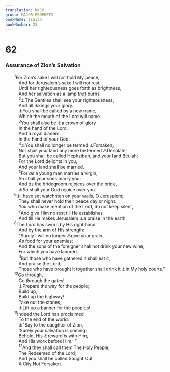 ```yaml
---
translation: NKJV
group: MAJOR PROPHETS
bookName: Isaiah 
bookNumber: 23
---
```


<div class="title"><h1>62</h1><h3>Assurance of Zion’s Salvation</h3></div>
<span class="verse es_62_1">  <sup>1</sup>For Zion’s sake I will not hold My peace,<br/>   And for Jerusalem’s sake I will not rest,<br/>   Until her righteousness goes forth as brightness,<br/>   And her salvation as a lamp <i>that</i> burns.<br/></span>
<span class="verse es_62_2">   <sup>2</sup><a data-toggle="tooltip" data-placement="bottom" title="Is. 60:3">⚓</a>The Gentiles shall see your righteousness,<br/>   And all <a data-toggle="tooltip" data-placement="bottom" title="Ps. 102:15, 16; 138:4, 5; 148:11, 13">⚓</a>kings your glory.<br/>   <a data-toggle="tooltip" data-placement="bottom" title="Is. 62:4, 12; 65:15">⚓</a>You shall be called by a new name,<br/>   Which the mouth of the Lord will name.<br/></span>
<span class="verse es_62_3">   <sup>3</sup>You shall also be <a data-toggle="tooltip" data-placement="bottom" title="Is. 28:5; Zech. 9:16; 1 Thess. 2:19">⚓</a>a crown of glory<br/>   In the hand of the Lord,<br/>   And a royal diadem<br/>   In the hand of your God.<br/></span>
<span class="verse es_62_4">   <sup>4</sup><a data-toggle="tooltip" data-placement="bottom" title="Hos. 1:10; 1 Pet. 2:10">⚓</a>You shall no longer be termed <a data-toggle="tooltip" data-placement="bottom" title="Is. 49:14; 54:6, 7">⚓</a>Forsaken,<br/>   Nor shall your land any more be termed <a data-toggle="tooltip" data-placement="bottom" title="Is. 54:1">⚓</a>Desolate;<br/>   But you shall be called Hephzibah, and your land Beulah;<br/>   For the Lord delights in you,<br/>   And your land shall be married.<br/></span>
<span class="verse es_62_5">   <sup>5</sup>For <i>as</i> a young man marries a virgin,<br/>   <i>So</i> shall your sons marry you;<br/>   And <i>as</i> the bridegroom rejoices over the bride,<br/>   <a data-toggle="tooltip" data-placement="bottom" title="Is. 65:19">⚓</a><i>So</i> shall your God rejoice over you.<br/></span>
<span class="verse es_62_6">  <sup>6</sup><a data-toggle="tooltip" data-placement="bottom" title="Is. 52:8; Jer. 6:17; Ezek. 3:17; 33:7">⚓</a>I have set watchmen on your walls, O Jerusalem;<br/>   They shall never hold their peace day or night.<br/>   You who make mention of the Lord, do not keep silent,<br/></span>
<span class="verse es_62_7">   <sup>7</sup>And give Him no rest till He establishes<br/>   And till He makes Jerusalem <a data-toggle="tooltip" data-placement="bottom" title="Is. 60:18; 61:11; Jer. 33:9; Zeph. 3:19, 20">⚓</a>a praise in the earth.<br/></span>
<span class="verse es_62_8">  <sup>8</sup>The Lord has sworn by His right hand<br/>   And by the arm of His strength:<br/>   “Surely I will no longer <a data-toggle="tooltip" data-placement="bottom" title="Lev. 26:16; Deut. 28:31, 33; Judg. 6:3–6; Is. 1:7; Jer. 5:17">⚓</a>give your grain<br/>   <i>As</i> food for your enemies;<br/>   And the sons of the foreigner shall not drink your new wine,<br/>   For which you have labored.<br/></span>
<span class="verse es_62_9">   <sup>9</sup>But those who have gathered it shall eat it,<br/>   And praise the Lord;<br/>   Those who have brought it together shall drink it <a data-toggle="tooltip" data-placement="bottom" title="Deut. 12:12; 14:23, 26">⚓</a>in My holy courts.”<br/></span>
<span class="verse es_62_10">  <sup>10</sup>Go through,<br/>   Go through the gates!<br/>   <a data-toggle="tooltip" data-placement="bottom" title="Is. 40:3; 57:14">⚓</a>Prepare the way for the people;<br/>   Build up,<br/>   Build up the highway!<br/>   Take out the stones,<br/>   <a data-toggle="tooltip" data-placement="bottom" title="Is. 11:12">⚓</a>Lift up a banner for the peoples!<br/></span>
<span class="verse es_62_11">  <sup>11</sup>Indeed the Lord has proclaimed<br/>   To the end of the world:<br/>   <a data-toggle="tooltip" data-placement="bottom" title="Zech. 9:9; Matt. 21:5; John 12:15">⚓</a>“Say to the daughter of Zion,<br/>   ‘Surely your salvation is coming;<br/>   Behold, His <a data-toggle="tooltip" data-placement="bottom" title="Is. 40:10; (Rev. 22:12)">⚓</a>reward <i>is</i> with Him,<br/>   And His work before Him.’ ”<br/></span>
<span class="verse es_62_12">   <sup>12</sup>And they shall call them The Holy People,<br/>   The Redeemed of the Lord;<br/>   And you shall be called Sought Out,<br/>   A City Not Forsaken.<br/></span>
